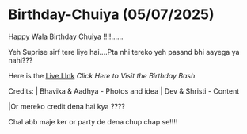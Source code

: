 # Birthday-Chuiya (05/07/2025)

Happy Wala Birthday Chuiya !!!!......

Yeh Suprise sirf tere liye hai....Pta nhi tereko yeh pasand bhi aayega ya nahi???

Here is the [Live LInk](https://birthday-chuiya.vercel.app/)
*Click Here to Visit the Birthday Bash*

Credits:
| Bhavika & Aadhya  - Photos and idea 
| Dev & Shristi     - Content 

|Or mereko credit dena hai kya ????

Chal abb maje ker or party de dena chup chap se!!!!



